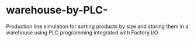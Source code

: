 # warehouse-by-PLC-
Production line simulation for sorting products by size and storing them in a warehouse using PLC programming integrated with Factory I/O.
